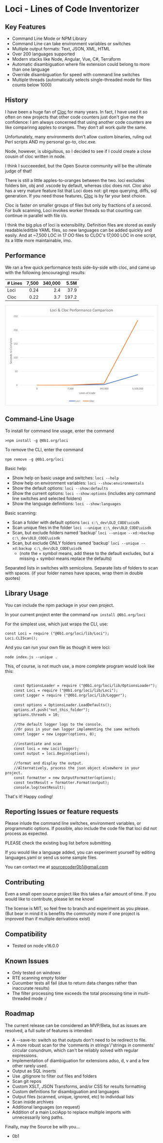 # Loci - Lines of Code Inventorizer

## Key Features
- Command Line Mode or NPM Library
- Command Line can take environment variables or switches
- Multiple output formats: Text, JSON, XML, HTML
- Over 200 languages supported
- Modern stacks like Node, Angular, Vue, C#, Terraform
- Automatic disambiguation where file extension could belong to more than one language
- Override disambiguation for speed with command line switches
- Multiple threads (automatically selects single-threaded mode for files counts below 1000)


## History
I have been a huge fan of [Cloc](https://github.com/AlDanial/cloc) for many years.  In fact, I have used it so often on new projects that other code counters just don't give me the confidence: I am always concerned that using another code counters are like comparinng apples to oranges.  They don't all work *quite* the same.

Unfortunately, many environments don't allow custom binaries, ruling out Perl scripts AND my personal go-to, cloc.exe.   

Node, however, is ubiguitous, so I decided to see if I could create a close cousin of cloc written in node.

I think I succeeeded, but the Open Source community will be the ultimate judge of that!

There is still a little apples-to-oranges between the two.  loci excludes folders bin, obj and .vscode by default, whereas cloc does not.  Cloc also has a very mature feature list that Loci does not: git repo querying, diffs, sql generation.  If you need those features, [Cloc](https://github.com/AlDanial/cloc) is by far your best choice.

Cloc is faster on smaller groups of files but only by fractions of a second.  For bulk scanning, Loci invokes worker threads so that counting can continue in parallel with file i/o.   

I think the big plus of loci is extensibility.  Definition files are stored as easily readable/editble YAML files, so new languages can be added quickly and easily.  And at ~7,500 LOC in 17 OO files to CLOC's 17,000 LOC in one script, its a little more maintainable, imo.

## Performance

We ran a few quick performance tests side-by-side with cloc, and came up with the following (encouraging) results:

|# Lines|	7,500|		340,000|	 5.5M|	
|:------|-------:|------------:|--------:|
|Loci	|	 0.24| 			2.4|	 37.9|
|Cloc	|	 0.22| 			3.7|	197.2|

![Comparison Chart](performance-chart.png)


## Command-Line Usage

To install for command line usage, enter the command 

```>npm install -g @0b1.org/loci```

To remove the CLI, enter the command 

```npm remove -g @0b1.org/loci```

Basic help:     

- Show help on basic usage and switches: ```loci --help```
- Show help on environment variables: ```loci --show:environmentals```
- Show the default options: ```loci --show:defaults```
- Show the current options: ```loci --show:options```  (includes any command line switches and selected folders)
- Show the language definitions: ```loci --show:languages```

Basic scanning:
- Scan a folder with default options ```loci c:\_dev\OLD_CODE\uisdk```
- Scan unique files in the folder    ```loci --unique c:\_dev\OLD_CODE\uisdk```
- Scan, but exclude folders named 'backup' ```loci --unique --xd:+backup c:\_dev\OLD_CODE\uisdk```
- Scan, but exclude ONLY folders named 'backup' ```loci --unique --xd:backup c:\_dev\OLD_CODE\uisdk```
    - (note the + symbol means, add these to the default excludes, but a missing + symbol means replace the defaults)

Separated lists in switches with semicolons. Separate lists of folders to scan with spaces.
(if your folder names have spaces, wrap them in double quotes)


## Library Usage

You can include the npm package in your own project.

In your current project enter the command ```npm install @0b1.org/loci```

For the simplest use, which just wraps the CLI, use:
```
const Loci = require ("@0b1.org/loci/lib/Loci");
Loci.CLIScan();
```

And you can run your own file as though it were loci:

```node index.js --unique .```

This, of course, is not much use, a more complete program would look like this:

```

    const OptionsLoader = require ("@0b1.org/loci/lib/OptionsLoader");
    const Loci = require ("@0b1.org/loci/lib/Loci");
    const Logger = require ("@0b1.org/loci/lib/Logger");

    const options = OptionsLoader.LoadDefaults();
    options.xf.push("not_this_folder");
    options.threads = 10;

    //the default logger logs to the console. 
    //Or pass in your own logger implementing the same methods
    const logger = new Logger(options, 0);
        
    //instantiate and scan
    const loci = new Loci(logger);      
    const output = loci.Begin(options);
        
    //format and display the output. 
    //Alternatively, process the json object elsewhere in your project.
    const formatter = new OutputFormatter(options);
    const textResult = formatter.Format(output);
    console.log(textResult);
```

That's it! Happy coding!


## Reporting Issues or feature requests

Please inlude the command line switches, environment variables, or programmatic options.
If possible, also include the code file that loci did not process as expected.

PLEASE check the existing bug list before submitting

If you would like a language added, you can experiment yourself by editing languages.yaml or send us some sample files.

You can contact me at sourcecoder0b1@gmail.com


## Contributing

Even a small open source project like this takes a fair amount of time.
If you would like to contribute, please let me know!

The license is MIT, so feel free to branch and experiment as you please. 
(But bear in mind it is benefits the community more if one project is improved than if multiple derivations exist)


## Compatibility

- Tested on node v16.0.0


## Known Issues

- Only tested on windows
- RTE scanning empty folder
- Cucumber tests all fail (due to return data changes rather than inaccurate results)
- The filter processing time exceeds the total processing time in multi-threaded mode :/


## Roadmap

The current release can be considered an MVP/Beta, but as issues are resolved, a full suite of features is intended:
- A --save-to: switch so that outputs don't need to be redirect to file. 
- A more robust scan for the 'comments in strings'/'strings in comments' circular conundrum, which can't be reliably solved with regular expressions.
- Implementation of diambiguation for extensions adso, d, v and a few other rarely used.
- Output as SQL inserts
- Use .gitignore to filter out files and folders
- Scan git repos
- Custom XSLT, JSON Transforms, and/or CSS for results formatting
- Custom definitions for disambiguation and languages
- Output files (scanned, unique, ignored, etc) to individual lists
- Scan inside archives
- Additional languages (on request)
- Addition of a main LociApp to replace multiple imports with unnecessarily long paths.



Finally, may the Source be with you...
- 0b1


